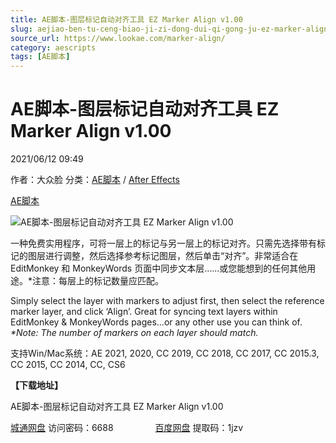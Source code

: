 ```yaml
---
title: AE脚本-图层标记自动对齐工具 EZ Marker Align v1.00
slug: aejiao-ben-tu-ceng-biao-ji-zi-dong-dui-qi-gong-ju-ez-marker-align-v1-00
source_url: https://www.lookae.com/marker-align/
category: aescripts
tags: [AE脚本]
---
```

# AE脚本-图层标记自动对齐工具 EZ Marker Align v1.00

2021/06/12 09:49

作者：大众脸
分类：[AE脚本](https://www.lookae.com/after-effects/aescripts/) / [After Effects](https://www.lookae.com/after-effects/)

[AE脚本](https://www.lookae.com/tag/ae%e8%84%9a%e6%9c%ac/)

![AE脚本-图层标记自动对齐工具 EZ Marker Align v1.00](https://www.lookae.com/wp-content/uploads/2021/06/EZ-Marker-Align.jpg "AE脚本-图层标记自动对齐工具 EZ Marker Align v1.00-LookAE.com")

一种免费实用程序，可将一层上的标记与另一层上的标记对齐。只需先选择带有标记的图层进行调整，然后选择参考标记图层，然后单击“对齐”。非常适合在 EditMonkey 和 MonkeyWords 页面中同步文本层……或您能想到的任何其他用途。\*注意：每层上的标记数量应匹配。

Simply select the layer with markers to adjust first, then select the reference marker layer, and click ‘Align’. Great for syncing text layers within EditMonkey & MonkeyWords pages…or any other use you can think of. *\*Note: The number of markers on each layer should match.*

支持Win/Mac系统：AE 2021, 2020, CC 2019, CC 2018, CC 2017, CC 2015.3, CC 2015, CC 2014, CC, CS6

**【下载地址】**

AE脚本-图层标记自动对齐工具 EZ Marker Align v1.00

[城通网盘](https://089u.com/f/680462-498566240-955c7e) 访问密码：6688                 [百度网盘](https://pan.baidu.com/s/1itpxukAHO1JAiESXFaGG1Q) 提取码：1jzv
